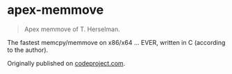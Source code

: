 # apex-memmove
>Apex memmove of T. Herselman.

The fastest memcpy/memmove on x86/x64 ... EVER, written in C (according to the author).

Originally published on [codeproject.com](http://www.codeproject.com/Articles/1110153/Apex-memmove-the-fastest-memcpy-memmove-on-x-x-EVE).
